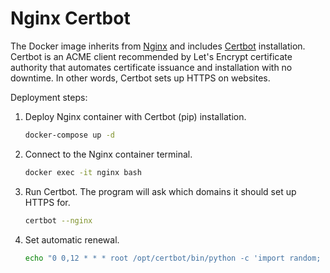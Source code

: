 # Nginx Certbot

The Docker image inherits from [Nginx](https://hub.docker.com/_/nginx) and includes [Certbot](https://certbot.eff.org/) installation.
Certbot is an ACME client recommended by Let's Encrypt certificate authority that automates certificate issuance and installation with no downtime.
In other words, Certbot sets up HTTPS on websites.

Deployment steps:
1. Deploy Nginx container with Certbot (pip) installation.
    ```bash
    docker-compose up -d
    ```
2. Connect to the Nginx container terminal.
   ```bash
   docker exec -it nginx bash
   ```
3. Run Certbot. The program will ask which domains it should set up HTTPS for.
   ```bash
   certbot --nginx
   ```
4. Set automatic renewal.
   ```bash
   echo "0 0,12 * * * root /opt/certbot/bin/python -c 'import random; import time; time.sleep(random.random() * 3600)' && certbot renew -q" | tee -a /etc/crontab > /dev/null
   ```
